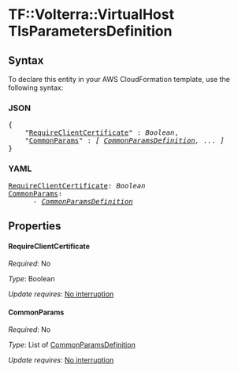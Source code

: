 # TF::Volterra::VirtualHost TlsParametersDefinition

## Syntax

To declare this entity in your AWS CloudFormation template, use the following syntax:

### JSON

<pre>
{
    "<a href="#requireclientcertificate" title="RequireClientCertificate">RequireClientCertificate</a>" : <i>Boolean</i>,
    "<a href="#commonparams" title="CommonParams">CommonParams</a>" : <i>[ <a href="commonparamsdefinition.md">CommonParamsDefinition</a>, ... ]</i>
}
</pre>

### YAML

<pre>
<a href="#requireclientcertificate" title="RequireClientCertificate">RequireClientCertificate</a>: <i>Boolean</i>
<a href="#commonparams" title="CommonParams">CommonParams</a>: <i>
      - <a href="commonparamsdefinition.md">CommonParamsDefinition</a></i>
</pre>

## Properties

#### RequireClientCertificate

_Required_: No

_Type_: Boolean

_Update requires_: [No interruption](https://docs.aws.amazon.com/AWSCloudFormation/latest/UserGuide/using-cfn-updating-stacks-update-behaviors.html#update-no-interrupt)

#### CommonParams

_Required_: No

_Type_: List of <a href="commonparamsdefinition.md">CommonParamsDefinition</a>

_Update requires_: [No interruption](https://docs.aws.amazon.com/AWSCloudFormation/latest/UserGuide/using-cfn-updating-stacks-update-behaviors.html#update-no-interrupt)

